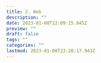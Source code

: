 ```yaml
---
title: 2. Web
description: ""
date: 2023-01-08T22:09:15.845Z
preview: ""
draft: false
tags: ""
categories: ""
lastmod: 2023-01-08T23:20:17.943Z
---
```

